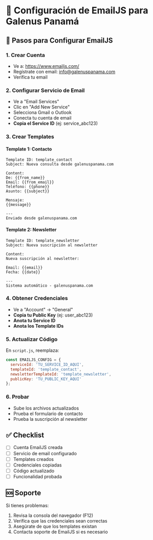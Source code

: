 # 📧 Configuración de EmailJS para Galenus Panamá

## 🚀 Pasos para Configurar EmailJS

### 1. Crear Cuenta
- Ve a: https://www.emailjs.com/
- Regístrate con email: info@galenuspanama.com
- Verifica tu email

### 2. Configurar Servicio de Email
- Ve a "Email Services"
- Clic en "Add New Service"
- Selecciona Gmail o Outlook
- Conecta tu cuenta de email
- **Copia el Service ID** (ej: service_abc123)

### 3. Crear Templates

#### Template 1: Contacto
```
Template ID: template_contact
Subject: Nueva consulta desde galenuspanama.com

Content:
De: {{from_name}}
Email: {{from_email}}
Teléfono: {{phone}}
Asunto: {{subject}}

Mensaje:
{{message}}

---
Enviado desde galenuspanama.com
```

#### Template 2: Newsletter
```
Template ID: template_newsletter
Subject: Nueva suscripción al newsletter

Content:
Nueva suscripción al newsletter:

Email: {{email}}
Fecha: {{date}}

---
Sistema automático - galenuspanama.com
```

### 4. Obtener Credenciales
- Ve a "Account" → "General"
- **Copia tu Public Key** (ej: user_abc123)
- **Anota tu Service ID**
- **Anota los Template IDs**

### 5. Actualizar Código
En `script.js`, reemplaza:

```javascript
const EMAILJS_CONFIG = {
  serviceId: 'TU_SERVICE_ID_AQUI',
  templateId: 'template_contact',
  newsletterTemplateId: 'template_newsletter',
  publicKey: 'TU_PUBLIC_KEY_AQUI'
};
```

### 6. Probar
- Sube los archivos actualizados
- Prueba el formulario de contacto
- Prueba la suscripción al newsletter

## ✅ Checklist
- [ ] Cuenta EmailJS creada
- [ ] Servicio de email configurado
- [ ] Templates creados
- [ ] Credenciales copiadas
- [ ] Código actualizado
- [ ] Funcionalidad probada

## 🆘 Soporte
Si tienes problemas:
1. Revisa la consola del navegador (F12)
2. Verifica que las credenciales sean correctas
3. Asegúrate de que los templates existan
4. Contacta soporte de EmailJS si es necesario
